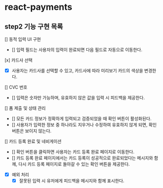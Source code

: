 # react-payments

## step2 기능 구현 목록

[] 동적 입력 UI 구현
  - [] 입력 필드는 사용자의 입력이 완료되면 다음 필드로 자동으로 이동한다.
  
[x] 카드사 선택
  - [x] 사용자는 카드사를 선택할 수 있고, 카드사에 따라 미리보기 카드의 색상을 변경한다.

[] CVC 번호
  - [] 입력은 숫자만 가능하며, 유효하지 않은 값을 입력 시 피드백을 제공한다.

[] 폼 제출 및 상태 관리
  - [] 모든 카드 정보가 정확하게 입력되고 검증되었을 때 확인 버튼이 활성화된다.
  - [] 사용자가 입력한 정보 중 하나라도 지우거나 수정하여 유효하지 않게 되면, 확인 버튼은 보이지 않는다.

[] 카드 등록 완료 및 네비게이션
  - [] 확인 버튼을 클릭하면 사용자는 카드 등록 완료 페이지로 이동한다.
  - [] 카드 등록 완료 페이지에서는 카드 등록이 성공적으로 완료되었다는 메시지와 함께, 다시 카드 등록 페이지로 돌아갈 수 있는 확인 버튼을 제공한다.

- [x] 예외 처리
  - [x] 잘못된 입력 시 유저에게 피드백을 메시지와 함께 표시한다.
